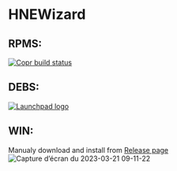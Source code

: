 # HNEWizard
## RPMS:  
[![Copr build status](https://copr.fedorainfracloud.org/coprs/surfzoid/HikNetExtractor/package/HikNetExtractor/status_image/last_build.png)](https://copr.fedorainfracloud.org/coprs/surfzoid/HikNetExtractor/package/HikNetExtractor/)  
## DEBS:  
[![Launchpad logo](http://media.launchpad.net/lp-badge-kit/launchpad-badge-w160px.png)](https://launchpad.net/~surfzoid)  
## WIN:  
Manualy download and install from [Release page](https://github.com/surfzoid/HNEWizard/releases/latest)  
![Capture d’écran du 2023-03-21 09-11-22](https://user-images.githubusercontent.com/20399920/226549804-6ca273d9-cfc7-4034-9994-0f42bb15c086.png)
